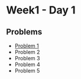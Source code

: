 # Week1 - Day 1

## Problems
- [Problem 1](https://github.com/Vanshagarwl/PIPTP-2025/blob/main/Week1/Day1/Solution1.md)
- Problem 2
- Problem 3
- Problem 4
- Problem 5
